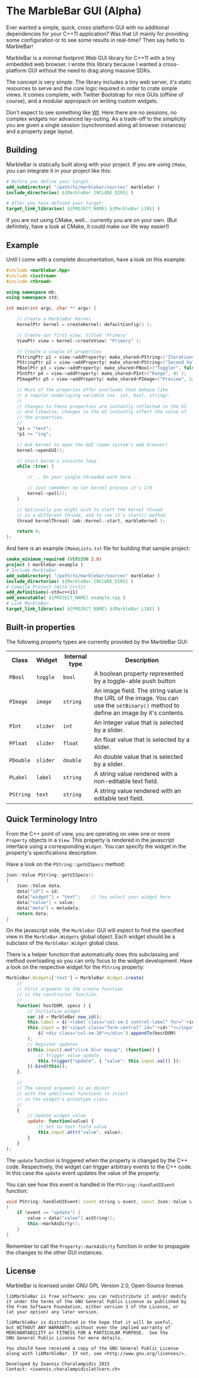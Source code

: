 # The MarbleBar GUI (Alpha)

Ever wanted a simple, quick, cross-platform GUI with no additional dependencies for your C++11 application? Was that UI mainly for providing some configuration or to see some results in real-time? Then say hello to MarbleBar!

MarbleBar is a minimal footprint Web GUI library for C++11 with a tiny embedded web browser. I wrote this library because I wanted a cross-platform GUI without the need to drag along massive SDKs.

The concept is very simple: The library includes a tiny web server, it's static resources to serve and the core logic required in order to crate simple views. It comes complete, with Twitter Bootstrap for nice GUIs (offline of course), and a modular appropach on writing custom widgets.

Don't expect to see something like [Wt](http://www.webtoolkit.eu/). Here there are no sessions, no complex widgets nor advanced lay-outing. As a trade-off to the simplicity you are given a single session (synchronised along all browser instances) and a property page layout. 

## Building

MarbleBar is statically built along with your project. If you are using `CMake`, you can integrate it in your project like this:

```cmake
# Before you define your target:
add_subdirectory( "/path/to/marblebar/sources" marblebar )
include_directories( ${MarbleBar_INCLUDE_DIRS} )

# After you have defined your target:
target_link_libraries( ${PROJECT_NAME} ${MarbleBar_LIBS} )
```

If you are not using CMake, well... currently you are on your own. (But definitely, have a look at CMake, it could make our life way easier!)

## Example

Until I come with a complete documentation, have a look on this example:

```cpp
#include <marblebar.hpp>
#include <iostream>
#include <thread>

using namespace mb;
using namespace std;

int main(int argc, char ** argv) {

    // Create a MarbleBar Kernel
    KernelPtr kernel = createKernel( defaultConfig() );

    // Create our first view, titled 'Primary'
    ViewPtr view = kernel->createView( "Primary" );

    // Create a couple of properties
    PStringPtr p1 = view->addProperty( make_shared<PString>("Iterations", "value") );
    PStringPtr p2 = view->addProperty( make_shared<PString>("Second Value", "value") );
    PBoolPtr p3 = view->addProperty( make_shared<PBool>("Toggler", false) );
    PIntPtr p4 = view->addProperty( make_shared<PInt>("Range", 0) );
    PImagePtr p5 = view->addProperty( make_shared<PImage>("Preview", 128, -1, "about:blank") );

    // Most of the properies offer overloads that behave like
    // a regular underlaying variable (ex. int, bool, string).
    //
    // Changes to these properties are instantly reflected in the UI
    // and likewise, changes in the UI instantly affect the value of
    // the properties.
    //
    *p1 = "test";
    *p1 += "ing";

    // Ask kernel to open the GUI (open system's web browser)
    kernel->openGUI();

    // Start kerne's invinite loop
    while (true) {

        // .. Do your single-threaded work here ..

        // Just remember to let kernel process it's I/O
        kernel->poll();
    }

    // Optionally you might wish to start the kernel thread
    // in a different thread, and to run it's start() method
    thread kernelThread( &mb::Kernel::start, marbleKernel );

    return 0;
};
```

And here is an example `CMakeLists.txt` file for building that sample project:

```cmake
cmake_minimum_required (VERSION 2.8)
project ( marblebar-example )
# Include MarbleBar
add_subdirectory( "/path/to/marblebar/sources" marblebar )
include_directories( ${MarbleBar_INCLUDE_DIRS} )
# Compile Project (With C++11)
add_definitions(-std=c++11)
add_executable( ${PROJECT_NAME} example.cpp )
# Link MarbleBar
target_link_libraries( ${PROJECT_NAME} ${MarbleBar_LIBS} )
```

## Built-in properties

The following property types are currently provided by the MarbleBar GUI:

<table>
    <tr>
        <th>Class</th>
        <th>Widget</th>
        <th>Internal type</th>
        <th>Description</th>
    </tr>
    <tr>
        <td><code>PBool</code></td>
        <td><code>toggle</code></td>
        <td><code>bool</code></td>
        <td>A boolean property represented by a toggle-able push button</td>
    </tr>
    <tr>
        <td><code>PImage</code></td>
        <td><code>image</code></td>
        <td><code>string</code></td>
        <td>An image field. The string value is the URL of the image. You can use the <code>setBinary()</code> method to define an image by it's contents.</td>
    </tr>
    <tr>
        <td><code>PInt</code></td>
        <td><code>slider</code></td>
        <td><code>int</code></td>
        <td>An integer value that is selected by a slider.</td>
    </tr>
    <tr>
        <td><code>PFloat</code></td>
        <td><code>slider</code></td>
        <td><code>float</code></td>
        <td>An float value that is selected by a slider.</td>
    </tr>
    <tr>
        <td><code>PDouble</code></td>
        <td><code>slider</code></td>
        <td><code>double</code></td>
        <td>An double value that is selected by a slider.</td>
    </tr>
    <tr>
        <td><code>PLabel</code></td>
        <td><code>label</code></td>
        <td><code>string</code></td>
        <td>A string value rendered with a non-editable text field.</td>
    </tr>
    <tr>
        <td><code>PString</code></td>
        <td><code>text</code></td>
        <td><code>string</code></td>
        <td>A string value rendered with an editable text field.</td>
    </tr>
</table>

## Quick Terminology Intro

From the C++ point of view, you are operating on view one or more `Property` objects in a `View`. This property is rendered in the javascript interface using a corresponding `Widget`. You can specify the widget in the property's specifications description. 

Have a look on the `PString::getUISpecs` method:

```cpp
Json::Value PString::getUISpecs()
{
    Json::Value data;
    data["id"] = id;
    data["widget"] = "text";    // You select your widget here
    data["value"] = value;
    data["meta"] = metadata;
    return data;
}
```

On the javascript side, the `MarbleBar` GUI will expect to find the specified view in the `MarbleBar.Widgets` global object. Each widget should be a subclass of the `MarbleBar.Widget` global class.

There is a helper function that automatically does this subclassing and method overloading so you can only focus to the widget development. Have a look on the respective widget for the `PString` property:

```javascript
MarbleBar.Widgets['text'] = MarbleBar.Widget.create(
    //
    // First argument to the create function
    // is the constructor function.
    //
    function( hostDOM, specs ) {
        // Initialize widget
        var id = MarbleBar.new_id();
        this.label = $('<label class="col-sm-2 control-label" for="'+id+'"></label>').text( specs['meta']['title'] ).appendTo( hostDOM );
        this.input = $('<input class="form-control" id="'+id+'"></input>').appendTo(
            $('<div class="col-sm-10"></div>').appendTo(hostDOM)
        );
        // Register updates
        $(this.input).on("click blur keyup", (function() {
            // Trigger value update
            this.trigger("update", { "value": this.input.val() });
        }).bind(this));
    }, 

    //
    // The second argument is an object
    // with the additional functions to inject
    // in the widget's prototype class.
    //
    {
        // Update widget value
        update: function(value) {
            // Set to text field value
            this.input.attr("value", value);
        }
    }
);
``` 

The `update` function is triggered when the property is changed by the C++ code. Respectively, the widget can trigger arbitrary events to the C++ code. In this case the `update` event updates the value of the property.

You can see how this event is handled in the `PString::handleUIEvent` function:

```cpp
void PString::handleUIEvent( const string & event, const Json::Value & data )
{
    if (event == "update") {
        value = data["value"].asString();
        this->markAsDirty();
    }
}
```

Remember to call the `Property::markAsDirty` function in order to propagate the changes to the other GUI instances.

## License

MarbleBar is licensed under GNU GPL Version 2.0, Open-Source license.

```
libMarbleBar is free software: you can redistribute it and/or modify
it under the terms of the GNU General Public License as published by
the Free Software Foundation, either version 3 of the License, or
(at your option) any later version.

libMarbleBar is distributed in the hope that it will be useful,
but WITHOUT ANY WARRANTY; without even the implied warranty of
MERCHANTABILITY or FITNESS FOR A PARTICULAR PURPOSE.  See the
GNU General Public License for more details.

You should have received a copy of the GNU General Public License
along with libMarbleBar. If not, see <http://www.gnu.org/licenses/>.

Developed by Ioannis Charalampidis 2015
Contact: <ioannis.charalampidis[at]cern.ch>
```

